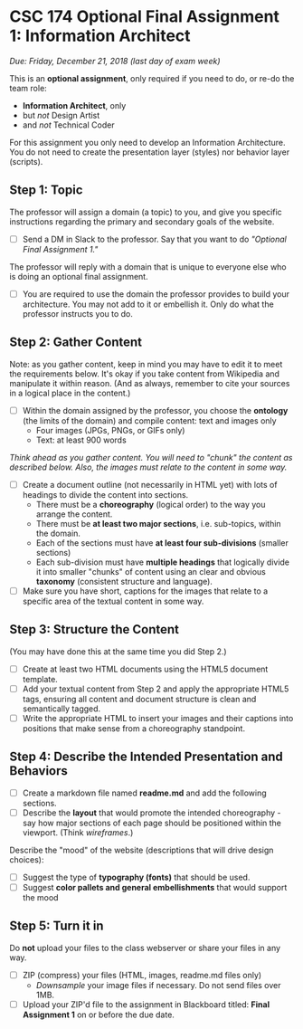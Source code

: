 # CSC 174  Optional Final Assignment 1: Information Architect

*Due: Friday, December 21, 2018 (last day of exam week)*

This is an **optional assignment**, only required if you need to do, or re-do the team role:

- **Information Architect**, only 
- but *not* Design Artist
- and *not* Technical Coder

For this assignment you only need to develop an Information Architecture.  You do not need to create the presentation layer (styles) nor behavior layer (scripts).

## Step 1: Topic

The professor will assign a domain (a topic) to you, and give you specific instructions regarding the primary and secondary goals of the website.

- [ ] Send a DM in Slack to the professor.  Say that you want to do *"Optional Final Assignment 1."*

The professor will reply with a domain that is unique to everyone else who is doing an optional final assignment.  

- [ ] You are required to use the domain the professor provides to build your architecture.  You may not add to it or embellish it.  Only do what the professor instructs you to do.

##  Step 2: Gather Content

Note: as you gather content, keep in mind you may have to edit it to meet the requirements below.  It's okay if you take content from Wikipedia and manipulate it within reason.  (And as always, remember to cite your sources in a logical place in the content.)

- [ ] Within the domain assigned by the professor, you choose the **ontology** (the limits of the domain) and compile content: text and images only
    - Four images (JPGs, PNGs, or GIFs only)
    - Text: at least 900 words

*Think ahead as you gather content.  You will need to "chunk" the content as described below.  Also, the images must relate to the content in some way.*

- [ ] Create a document outline (not necessarily in HTML yet) with lots of headings to divide the content into sections.
    - There must be a **choreography** (logical order) to the way you arrange the content.  
    - There must be **at least two major sections**, i.e. sub-topics, within the domain.
    - Each of the sections must have **at least four sub-divisions** (smaller sections)
    - Each sub-division must have **multiple headings** that logically divide it into smaller "chunks" of content using an clear and obvious **taxonomy** (consistent structure and language).
- [ ] Make sure you have short, captions for the images that relate to a specific area of the textual content in some way.

## Step 3: Structure the Content

(You may have done this at the same time you did Step 2.)

- [ ] Create at least two HTML documents using the HTML5 document template.
- [ ] Add your textual content from Step 2 and apply the appropriate HTML5 tags, ensuring all content and document structure is clean and semantically tagged.
- [ ] Write the appropriate HTML to insert your images and their captions into positions that make sense from a choreography standpoint.

## Step 4: Describe the Intended Presentation and Behaviors

- [ ] Create a markdown file named **readme.md** and add the following sections.
- [ ] Describe the **layout** that would promote the intended choreography - say how major sections of each page should be positioned within the viewport.  (Think *wireframes*.)

Describe the "mood" of the website (descriptions that will drive design choices):
  - [ ] Suggest the type of **typography (fonts)** that should be used.  
  - [ ] Suggest **color pallets and general embellishments** that would support the mood

## Step 5: Turn it in

Do **not** upload your files to the class webserver or share your files in any way.  

- [ ] ZIP (compress) your files (HTML, images, readme.md files only)
  - *Downsample* your image files if necessary.  Do not send files over 1MB.
- [ ] Upload your ZIP'd file to the assignment in Blackboard titled: **Final Assignment 1** on or before the due date.
